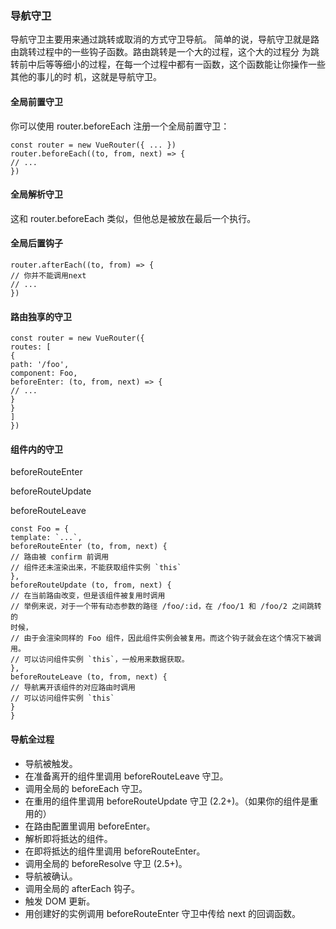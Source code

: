 ### 导航守卫

导航守卫主要用来通过跳转或取消的方式守卫导航。 简单的说，导航守卫就是路由跳转过程中的一些钩子函数。路由跳转是一个大的过程，这个大的过程分 为跳转前中后等等细小的过程，在每一个过程中都有一函数，这个函数能让你操作一些其他的事儿的时 机，这就是导航守卫。

#### 全局前置守卫

你可以使用 router.beforeEach 注册一个全局前置守卫：

``` 
const router = new VueRouter({ ... })
router.beforeEach((to, from, next) => {
// ...
})
```

####  全局解析守卫

这和 router.beforeEach 类似，但他总是被放在最后一个执行。

#### 全局后置钩子

``` 
router.afterEach((to, from) => {
// 你并不能调用next
// ...
})
```

#### 路由独享的守卫

``` 
const router = new VueRouter({
routes: [
{
path: '/foo',
component: Foo,
beforeEnter: (to, from, next) => {
// ...
}
}
]
})
```

#### 组件内的守卫

 beforeRouteEnter

beforeRouteUpdate 

beforeRouteLeave

``` 
const Foo = {
template: `...`,
beforeRouteEnter (to, from, next) {
// 路由被 confirm 前调用
// 组件还未渲染出来，不能获取组件实例 `this`
},
beforeRouteUpdate (to, from, next) {
// 在当前路由改变，但是该组件被复用时调用
// 举例来说，对于一个带有动态参数的路径 /foo/:id，在 /foo/1 和 /foo/2 之间跳转的
时候，
// 由于会渲染同样的 Foo 组件，因此组件实例会被复用。而这个钩子就会在这个情况下被调
用。
// 可以访问组件实例 `this`，一般用来数据获取。
},
beforeRouteLeave (to, from, next) {
// 导航离开该组件的对应路由时调用
// 可以访问组件实例 `this`
}
}
```

#### 导航全过程 

- 导航被触发。
-  在准备离开的组件里调用 beforeRouteLeave 守卫。
-  调用全局的 beforeEach 守卫。
-  在重用的组件里调用 beforeRouteUpdate 守卫 (2.2+)。（如果你的组件是重用的）
-  在路由配置里调用 beforeEnter。
-  解析即将抵达的组件。 
- 在即将抵达的组件里调用 beforeRouteEnter。 
- 调用全局的 beforeResolve 守卫 (2.5+)。 
- 导航被确认。 
- 调用全局的 afterEach 钩子。
-  触发 DOM 更新。
-  用创建好的实例调用 beforeRouteEnter 守卫中传给 next 的回调函数。

